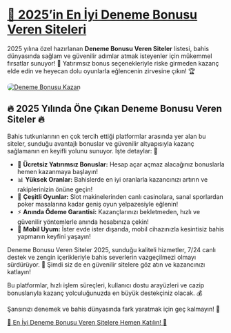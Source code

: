 <h1><a href="https://sites.google.com/view/denemebonusuverensiteler2025co/ana-sayfa" title="Deneme Bonusu Veren Siteler 2025">💸 2025’in En İyi Deneme Bonusu Veren Siteleri</a></h1>
<p>2025 yılına özel hazırlanan <strong>Deneme Bonusu Veren Siteler</strong> listesi, bahis dünyasında sağlam ve güvenilir adımlar atmak isteyenler için mükemmel fırsatlar sunuyor! 🎰 Yatırımsız bonus seçenekleriyle riske girmeden kazanç elde edin ve heyecan dolu oyunlarla eğlencenin zirvesine çıkın! 🏆</p>
<a href="https://sites.google.com/view/denemebonusuverensiteler2025co/ana-sayfa" title="Deneme Bonusu Kazan">
    <img src="https://i.ibb.co/5K7Ks6w/zzzz3.gif" alt="Deneme Bonusu Kazan" style="max-width:100%; height:auto; border-radius:8px;">
</a>
<div class="description">
    <h2>🔥 2025 Yılında Öne Çıkan Deneme Bonusu Veren Siteler 🔥</h2>
    <p>Bahis tutkunlarının en çok tercih ettiği platformlar arasında yer alan bu siteler, sunduğu avantajlı bonuslar ve güvenilir altyapısıyla kazanç sağlamanın en keyifli yolunu sunuyor. İşte detaylar: 🏅</p>
    <ul>
        <li>🎁 <strong>Ücretsiz Yatırımsız Bonuslar:</strong> Hesap açar açmaz alacağınız bonuslarla hemen kazanmaya başlayın!</li>
        <li>📊 <strong>Yüksek Oranlar:</strong> Bahislerde en iyi oranlarla kazancınızı artırın ve rakiplerinizin önüne geçin!</li>
        <li>🎰 <strong>Çeşitli Oyunlar:</strong> Slot makinelerinden canlı casinolara, sanal sporlardan poker masalarına kadar geniş oyun yelpazesiyle eğlenin!</li>
        <li>⚡ <strong>Anında Ödeme Garantisi:</strong> Kazançlarınızı bekletmeden, hızlı ve güvenilir yöntemlerle anında hesabınıza çekin!</li>
        <li>📱 <strong>Mobil Uyum:</strong> İster evde ister dışarıda, mobil cihazınızla kesintisiz bahis yapmanın keyfini yaşayın!</li>
    </ul>
    <p>Deneme Bonusu Veren Siteler 2025, sunduğu kaliteli hizmetler, 7/24 canlı destek ve zengin içerikleriyle bahis severlerin vazgeçilmezi olmayı sürdürüyor. 🤑 Şimdi siz de en güvenilir sitelere göz atın ve kazancınızı katlayın!</p>
    <p>Bu platformlar, hızlı işlem süreçleri, kullanıcı dostu arayüzleri ve cazip bonuslarıyla kazanç yolculuğunuzda en büyük destekçiniz olacak. 💰</p>
    <p>Şansınızı denemek ve bahis dünyasında fark yaratmak için geç kalmayın! 🚀</p>
    <a href="https://sites.google.com/view/denemebonusuverensiteler2025co/ana-sayfa" title="Deneme Bonusu Veren Siteler 2025">🔗 En İyi Deneme Bonusu Veren Sitelere Hemen Katılın! 🎯</a>
</div>
